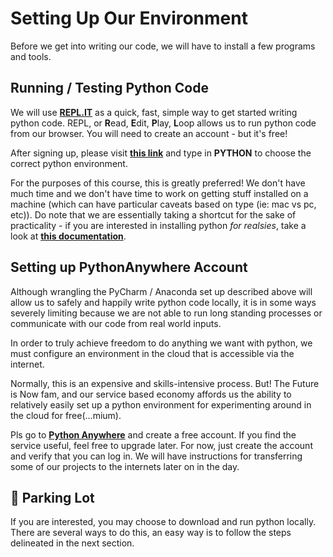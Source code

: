 <!---
{"next":"running_py_locally.md","title":"Setting Up Our Environment"}
-->

# Setting Up Our Environment

Before we get into writing our code, we will have to install a few programs and tools. 

## Running / Testing Python Code

We will use **[REPL.IT](https://repl.it/)** as a quick, fast, simple way to get started writing python code. REPL, or **R**ead, **E**dit, **P**lay, **L**oop allows us to run python code from our browser. You will need to create an account - but it's free!

After signing up, please visit **[this link](https://repl.it/languages)** and type in **PYTHON** to choose the correct python environment.

For the purposes of this course, this is greatly preferred! We don't have much time and we don't have time to work on getting stuff installed on a machine (which can have particular caveats based on type (ie: mac vs pc, etc)). Do note that we are essentially taking a shortcut for the sake of practicality - if you are interested in installing python *for realsies*, take a look at **[this documentation](Anaconda.md)**.


## Setting up PythonAnywhere Account

Although wrangling the PyCharm / Anaconda set up described above will allow us to safely and happily write python code locally, it is in some ways severely limiting because we are not able to run long standing processes or communicate with our code from real world inputs.

In order to truly achieve freedom to do anything we want with python, we must configure an environment in the cloud that is accessible via the internet.

Normally, this is an expensive and skills-intensive process. But! The Future is Now fam, and our service based economy affords us the ability to relatively easily set up a python environment for experimenting around in the cloud for free(...mium).

Pls go to **[Python Anywhere](https://www.pythonanywhere.com/)** and create a free account. If you find the service useful, feel free to upgrade later. For now, just create the account and verify that you can log in. We will have instructions for transferring some of our projects to the internets later on in the day.

## 🚗 Parking Lot

If you are interested, you may choose to download and run python locally. There are several ways to do this, an easy way is to follow the steps delineated in the next section.
